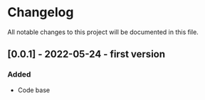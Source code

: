 # Changelog

All notable changes to this project will be documented in this file.


## [0.0.1] - 2022-05-24 - first version

### Added
-  Code base
